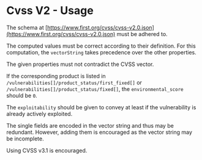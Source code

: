 # Cvss V2 - Usage

The schema at [https://www.first.org/cvss/cvss-v2.0.json](https://www.first.org/cvss/cvss-v2.0.json) must be adhered to.

The computed values must be correct according to their definition. For this computation, the `vectorString` takes precedence over the other properties.

The given properties must not contradict the CVSS vector.

If the corresponding product is listed in `/vulnerabilities[]/product_status/first_fixed[]` or `/vulnerabilities[]/product_status/fixed[]`, the `environmental_score` should be `0`.

The `exploitability` should be given to convey at least if the vulnerability is already actively exploited.

The single fields are encoded in the vector string and thus may be redundant.
However, adding them is encouraged as the vector string may be incomplete.

Using CVSS v3.1 is encouraged.
